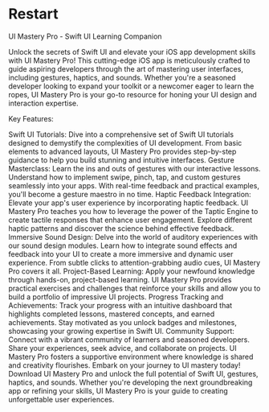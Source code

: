# Restart
UI Mastery Pro - Swift UI Learning Companion

Unlock the secrets of Swift UI and elevate your iOS app development skills with UI Mastery Pro! This cutting-edge iOS app is meticulously crafted to guide aspiring developers through the art of mastering user interfaces, including gestures, haptics, and sounds. Whether you're a seasoned developer looking to expand your toolkit or a newcomer eager to learn the ropes, UI Mastery Pro is your go-to resource for honing your UI design and interaction expertise.

Key Features:

Swift UI Tutorials: Dive into a comprehensive set of Swift UI tutorials designed to demystify the complexities of UI development. From basic elements to advanced layouts, UI Mastery Pro provides step-by-step guidance to help you build stunning and intuitive interfaces.
Gesture Masterclass: Learn the ins and outs of gestures with our interactive lessons. Understand how to implement swipe, pinch, tap, and custom gestures seamlessly into your apps. With real-time feedback and practical examples, you'll become a gesture maestro in no time.
Haptic Feedback Integration: Elevate your app's user experience by incorporating haptic feedback. UI Mastery Pro teaches you how to leverage the power of the Taptic Engine to create tactile responses that enhance user engagement. Explore different haptic patterns and discover the science behind effective feedback.
Immersive Sound Design: Delve into the world of auditory experiences with our sound design modules. Learn how to integrate sound effects and feedback into your UI to create a more immersive and dynamic user experience. From subtle clicks to attention-grabbing audio cues, UI Mastery Pro covers it all.
Project-Based Learning: Apply your newfound knowledge through hands-on, project-based learning. UI Mastery Pro provides practical exercises and challenges that reinforce your skills and allow you to build a portfolio of impressive UI projects.
Progress Tracking and Achievements: Track your progress with an intuitive dashboard that highlights completed lessons, mastered concepts, and earned achievements. Stay motivated as you unlock badges and milestones, showcasing your growing expertise in Swift UI.
Community Support: Connect with a vibrant community of learners and seasoned developers. Share your experiences, seek advice, and collaborate on projects. UI Mastery Pro fosters a supportive environment where knowledge is shared and creativity flourishes.
Embark on your journey to UI mastery today! Download UI Mastery Pro and unlock the full potential of Swift UI, gestures, haptics, and sounds. Whether you're developing the next groundbreaking app or refining your skills, UI Mastery Pro is your guide to creating unforgettable user experiences.
